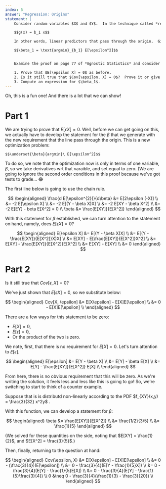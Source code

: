 ```yaml
---
index: 5
answer: "Regression: Origins"
statement: |
    Consider random variables $X$ and $Y$.  In the technique called *regression through the origin*, we are interested in linear predictors of the form,

    $$g(x) = b_1 x$$

    In other words, linear predictors that pass through the origin.  Given such a predictor, define $\epsilon = Y - g(X)$ as always.  We are interested in minimizing mean squared error:

    $$\beta_1 = \text{argmin}_{b_1} E[\epsilon^2]$$


    Examine the proof on page 77 of *Agnostic Statistics* and consider how it would be different for regression through the origin.

    1. Prove that $E[\epsilon X] = 0$ as before.
    2. Is it still true that $Cov[\epsilon, X] = 0$?  Prove it or give a counterexample.
    3. Compute an expression for $\beta_1$.
---
```


Oh, this is a fun one! And there is a lot that we can show! 

# Part 1

We are trying to prove that $E[\epsilon X] = 0$. Well, before we can get going on this, we actually have to develop the statement for the $\beta$ that we generate with the new requirement that the line pass through the origin. This is a new optimization problem: 

    $$\underset{\beta}{argmin}\ E[\epsilon^2]$$

To do so, we note that the optimization now is only in terms of one variable, $\beta$, so we take derivatives wrt that varaible, and set equal to zero. (We are going to ignore the second order conditions in this proof because we've got tests to grade... 😂

The first line below is going to use the chain rule. 

$$
\begin{aligned}
  \frac{d E[\epsilon^{2}]}{d\beta} &= E[2\epsilon (-X)] \\ 
    &= -2 E[\epsilon X] \\ 
    &= -2 E[(Y - \beta X)X] \\ 
    &= -2 E[XY - \beta X^2] \\ 
    &= -2 E[EY] - beta E[X^2] = 0 \\
\beta &= \frac{E[XY]}{E[X^2]}
\end{aligned}
$$

With this statement for $\beta$ established, we can turn attention to the statement on hand, namely, does $E[\epsilon X] = 0$? 

$$
\begin{aligned} 
E[\epsilon X] &= E[(Y - \beta X)X] \\ 
  &= E[(Y - \frac{E[XY]}{E[X^2]}X)X] \\ 
  &= E[XY] - E[\frac{E[XY]}{E[X^2]}X^2] \\
  &= E[XY] - \frac{E[XY]}{E[X^2]}E[X^2] \\
  &= E[XY] - E[XY] \\ 
  &= 0
\end{aligned} 
$$

# Part 2

Is it still true that $Cov[\epsilon, X] = 0$?

We've just shown that $E[\epsilon X] = 0$, so we substitute below: 

$$
\begin{aligned} 
  Cov[X, \epsilon] &= E[X\epsilon] - E[X]E[\epsilon] \\ 
   &= 0 - E[X]E[\epsilon] \\
\end{aligned} 
$$

There are a few ways for this statement to be zero: 

- $E[X] = 0$, 
- $E[\epsilon] = 0$, 
- Or the product of the two is zero. 

We note, first, that there is no requirement for $E[X] = 0$. Let's turn attention to $E[\epsilon]$. 

$$
\begin{aligned} 
E[\epsilon] &= E[Y - \beta X] \\ 
  &= E[Y] - \beta E[X] \\ 
  &= E[Y] - \frac{E[XY]}{E[X^2]} E[X] \\ 
\end{aligned}
$$

From here, there is no obvious requirement that this will be zero. As we're writing the solution, it feels less and less like this is going to go! So, we're switching to start to think of a counter example. 

Suppose that is is distributd non-linearly according to the PDF $f_{XY}(x,y) = \frac{3}{32} x^2y$ . 

With this function, we can develop a statement for $\beta$: 

$$
\begin{aligned} 
  \beta &= \frac{E[XY]}{E[X^2]} \\
	  &= \frac{1/2}{3/5} \\ 
		&= \frac{1}{5}
\end{aligned} 
$$

(We solved for these quantities on the side, noting that $E[XY] = \frac{1}{2}$, and $E[X^2] = \frac{3}{5}$.)

Then, finally, returning to the question at hand: 

$$
\begin{aligned} 
  Cov(\epsilon, X) &= E[X\epsilon] - E[X]E[\epsilon] \\ 
    &= 0 - (\frac{3}{4})(E[\epsilon]) \\ 
    &= 0 - \frac{3}{4}(E[Y - \frac{1}{5}X]) \\ 
    &= 0 - \frac{3}{4}(E[Y] - \frac{1}{5}E[X]) \\ 
    &= 0 - \frac{3}{4}(E[Y] - \frac{1}{5}\frac{3}{4}) \\ 
0   &\neq 0 - \frac{3}{4}(\frac{1}{3} - \frac{3}{20}) \\
\end{aligned} 
$$
